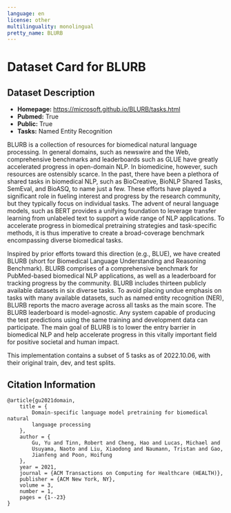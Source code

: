 ```yaml
---
language: en
license: other
multilinguality: monolingual
pretty_name: BLURB
---
```



# Dataset Card for BLURB

## Dataset Description

- **Homepage:** https://microsoft.github.io/BLURB/tasks.html
- **Pubmed:** True
- **Public:** True
- **Tasks:** Named Entity Recognition

BLURB is a collection of resources for biomedical natural language processing. 
In general domains, such as newswire and the Web, comprehensive benchmarks and 
leaderboards such as GLUE have greatly accelerated progress in open-domain NLP. 
In biomedicine, however, such resources are ostensibly scarce. In the past, 
there have been a plethora of shared tasks in biomedical NLP, such as 
BioCreative, BioNLP Shared Tasks, SemEval, and BioASQ, to name just a few. These 
efforts have played a significant role in fueling interest and progress by the 
research community, but they typically focus on individual tasks. The advent of 
neural language models, such as BERT provides a unifying foundation to leverage 
transfer learning from unlabeled text to support a wide range of NLP 
applications. To accelerate progress in biomedical pretraining strategies and 
task-specific methods, it is thus imperative to create a broad-coverage 
benchmark encompassing diverse biomedical tasks. 

Inspired by prior efforts toward this direction (e.g., BLUE), we have created 
BLURB (short for Biomedical Language Understanding and Reasoning Benchmark). 
BLURB comprises of a comprehensive benchmark for PubMed-based biomedical NLP 
applications, as well as a leaderboard for tracking progress by the community. 
BLURB includes thirteen publicly available datasets in six diverse tasks. To 
avoid placing undue emphasis on tasks with many available datasets, such as 
named entity recognition (NER), BLURB reports the macro average across all tasks 
as the main score. The BLURB leaderboard is model-agnostic. Any system capable 
of producing the test predictions using the same training and development data 
can participate. The main goal of BLURB is to lower the entry barrier in 
biomedical NLP and help accelerate progress in this vitally important field for 
positive societal and human impact.

This implementation contains a subset of 5 tasks as of 2022.10.06, with their original train, dev, and test splits.


## Citation Information

```
@article{gu2021domain,
    title = {
        Domain-specific language model pretraining for biomedical natural
        language processing
    },
    author = {
        Gu, Yu and Tinn, Robert and Cheng, Hao and Lucas, Michael and
        Usuyama, Naoto and Liu, Xiaodong and Naumann, Tristan and Gao,
        Jianfeng and Poon, Hoifung
    },
    year = 2021,
    journal = {ACM Transactions on Computing for Healthcare (HEALTH)},
    publisher = {ACM New York, NY},
    volume = 3,
    number = 1,
    pages = {1--23}
}
```
